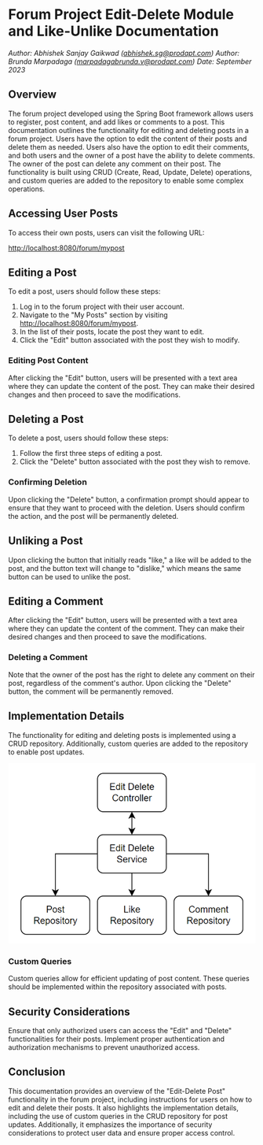 # Forum Project Edit-Delete Module and Like-Unlike Documentation

*Author: Abhishek Sanjay Gaikwad (abhishek.sg@prodapt.com)*
*Author: Brunda Marpadaga (marpadagabrunda.v@prodapt.com)*
*Date: September 2023*

## Overview

The forum project developed using the Spring Boot framework allows users to register, post content, and add likes or comments to a post. This documentation outlines the functionality for editing and deleting posts in a forum project. Users have the option to edit the content of their posts and delete them as needed. Users also have the option to edit their comments, and both users and the owner of a post have the ability to delete comments. The owner of the post can delete any comment on their post. The functionality is built using CRUD (Create, Read, Update, Delete) operations, and custom queries are added to the repository to enable some complex operations.

## Accessing User Posts

To access their own posts, users can visit the following URL:

[http://localhost:8080/forum/mypost](forum-project/main/implementationflow.png)

## Editing a Post

To edit a post, users should follow these steps:

1. Log in to the forum project with their user account.
2. Navigate to the "My Posts" section by visiting [http://localhost:8080/forum/mypost](http://localhost:8080/forum/mypost).
3. In the list of their posts, locate the post they want to edit.
4. Click the "Edit" button associated with the post they wish to modify.

### Editing Post Content

After clicking the "Edit" button, users will be presented with a text area where they can update the content of the post. They can make their desired changes and then proceed to save the modifications.

## Deleting a Post

To delete a post, users should follow these steps:

1. Follow the first three steps of editing a post.
2. Click the "Delete" button associated with the post they wish to remove.

### Confirming Deletion

Upon clicking the "Delete" button, a confirmation prompt should appear to ensure that they want to proceed with the deletion. Users should confirm the action, and the post will be permanently deleted.

## Unliking a Post

Upon clicking the button that initially reads "like," a like will be added to the post, and the button text will change to "dislike," which means the same button can be used to unlike the post.

## Editing a Comment

After clicking the "Edit" button, users will be presented with a text area where they can update the content of the comment. They can make their desired changes and then proceed to save the modifications.

### Deleting a Comment

Note that the owner of the post has the right to delete any comment on their post, regardless of the comment's author. Upon clicking the "Delete" button, the comment will be permanently removed.

## Implementation Details

The functionality for editing and deleting posts is implemented using a CRUD repository. Additionally, custom queries are added to the repository to enable post updates.

![Implementation Flow](https://github.com/Gaikwad-Abhishek/forum-project/blob/main/implementationflow.PNG)

### Custom Queries

Custom queries allow for efficient updating of post content. These queries should be implemented within the repository associated with posts.

## Security Considerations

Ensure that only authorized users can access the "Edit" and "Delete" functionalities for their posts. Implement proper authentication and authorization mechanisms to prevent unauthorized access.

## Conclusion

This documentation provides an overview of the "Edit-Delete Post" functionality in the forum project, including instructions for users on how to edit and delete their posts. It also highlights the implementation details, including the use of custom queries in the CRUD repository for post updates. Additionally, it emphasizes the importance of security considerations to protect user data and ensure proper access control.
